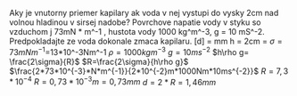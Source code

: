 Aky je vnutorny priemer kapilary ak voda v nej vystupi do vysky 2cm nad volnou hladinou v sirsej nadobe? Povrchove napatie vody v styku so vzduchom j 73mN * m^-1 , hustota vody 1000 kg^m^-3, g = 10 mS^-2. Predpokladajte ze voda dokonale zmaca kapilaru.
[d] = mm
h = 2cm =
$\sigma=73mNm^{-1}$=13*10^-3Nm^-1
$\rho =1000kg m^{-3}$
$g=10ms^{-2}$
$h\rho g= \frac{2\sigma}{R}$
$R=\frac{2\sigma}{h\rho g}$
$\frac{2*73*10^{-3}*N*m^{-1}}{2*10^{-2}m*1000Nm*10ms^{-2}}$
$R=7,3*10^{-4}$
$R=0,73*10^{-3}m=0,73mm$
$d=2*R=1,46mm$




